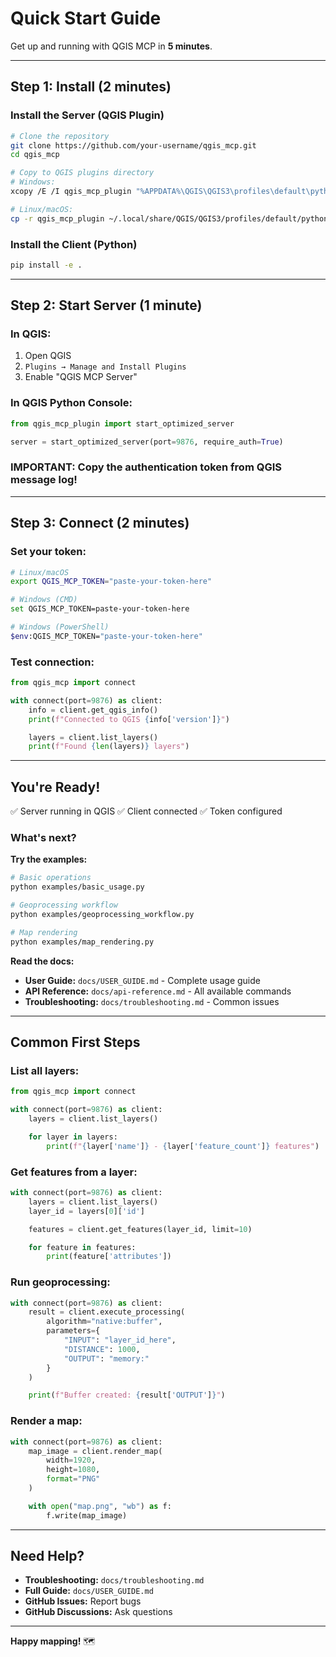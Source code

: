 # Quick Start Guide

Get up and running with QGIS MCP in **5 minutes**.

---

## Step 1: Install (2 minutes)

### Install the Server (QGIS Plugin)

```bash
# Clone the repository
git clone https://github.com/your-username/qgis_mcp.git
cd qgis_mcp

# Copy to QGIS plugins directory
# Windows:
xcopy /E /I qgis_mcp_plugin "%APPDATA%\QGIS\QGIS3\profiles\default\python\plugins\qgis_mcp_plugin"

# Linux/macOS:
cp -r qgis_mcp_plugin ~/.local/share/QGIS/QGIS3/profiles/default/python/plugins/
```

### Install the Client (Python)

```bash
pip install -e .
```

---

## Step 2: Start Server (1 minute)

### In QGIS:

1. Open QGIS
2. `Plugins → Manage and Install Plugins`
3. Enable "QGIS MCP Server"

### In QGIS Python Console:

```python
from qgis_mcp_plugin import start_optimized_server

server = start_optimized_server(port=9876, require_auth=True)
```

### **IMPORTANT:** Copy the authentication token from QGIS message log!

---

## Step 3: Connect (2 minutes)

### Set your token:

```bash
# Linux/macOS
export QGIS_MCP_TOKEN="paste-your-token-here"

# Windows (CMD)
set QGIS_MCP_TOKEN=paste-your-token-here

# Windows (PowerShell)
$env:QGIS_MCP_TOKEN="paste-your-token-here"
```

### Test connection:

```python
from qgis_mcp import connect

with connect(port=9876) as client:
    info = client.get_qgis_info()
    print(f"Connected to QGIS {info['version']}")

    layers = client.list_layers()
    print(f"Found {len(layers)} layers")
```

---

## You're Ready!

✅ Server running in QGIS
✅ Client connected
✅ Token configured

### What's next?

**Try the examples:**

```bash
# Basic operations
python examples/basic_usage.py

# Geoprocessing workflow
python examples/geoprocessing_workflow.py

# Map rendering
python examples/map_rendering.py
```

**Read the docs:**

- **User Guide:** `docs/USER_GUIDE.md` - Complete usage guide
- **API Reference:** `docs/api-reference.md` - All available commands
- **Troubleshooting:** `docs/troubleshooting.md` - Common issues

---

## Common First Steps

### List all layers:

```python
from qgis_mcp import connect

with connect(port=9876) as client:
    layers = client.list_layers()

    for layer in layers:
        print(f"{layer['name']} - {layer['feature_count']} features")
```

### Get features from a layer:

```python
with connect(port=9876) as client:
    layers = client.list_layers()
    layer_id = layers[0]['id']

    features = client.get_features(layer_id, limit=10)

    for feature in features:
        print(feature['attributes'])
```

### Run geoprocessing:

```python
with connect(port=9876) as client:
    result = client.execute_processing(
        algorithm="native:buffer",
        parameters={
            "INPUT": "layer_id_here",
            "DISTANCE": 1000,
            "OUTPUT": "memory:"
        }
    )

    print(f"Buffer created: {result['OUTPUT']}")
```

### Render a map:

```python
with connect(port=9876) as client:
    map_image = client.render_map(
        width=1920,
        height=1080,
        format="PNG"
    )

    with open("map.png", "wb") as f:
        f.write(map_image)
```

---

## Need Help?

- **Troubleshooting:** `docs/troubleshooting.md`
- **Full Guide:** `docs/USER_GUIDE.md`
- **GitHub Issues:** Report bugs
- **GitHub Discussions:** Ask questions

---

**Happy mapping!** 🗺️
